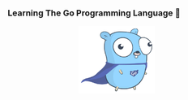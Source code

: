 ### Learning The Go Programming Language :wave:
<img style="margin-left: 140px" width="150px" src="./img/go.svg">

